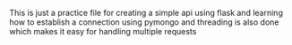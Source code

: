 This is just a practice file for creating a simple api using flask and learning how to establish a connection using pymongo and 
threading is also done which makes it easy for handling multiple requests
